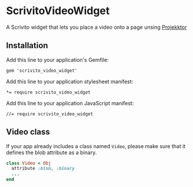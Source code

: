 # ScrivitoVideoWidget

A Scrivito widget that lets you place a video onto a page unsing [Projekktor](http://www.projekktor.com/)

## Installation

Add this line to your application's Gemfile:

    gem 'scrivito_video_widget'

Add this line to your application stylesheet manifest:

    *= require scrivito_video_widget

Add this line to your application JavaScript manifest:

    //= require scrivito_video_widget

## Video class

If your app already includes a class named `Video`, please make sure that it defines the blob attribute as a binary.

```ruby
class Video < Obj
  attribute :blob, :binary
  ...
end
```
